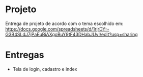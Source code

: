 # Projeto

Entrega de projeto de acordo com o tema escolhido em: 
https://docs.google.com/spreadsheets/d/1rjrDY--G3B4SLdJ7jPaEuBiAXgoBuY9tF43DHabJUvI/edit?usp=sharing 

# Entregas

-  Tela de login, cadastro e index
